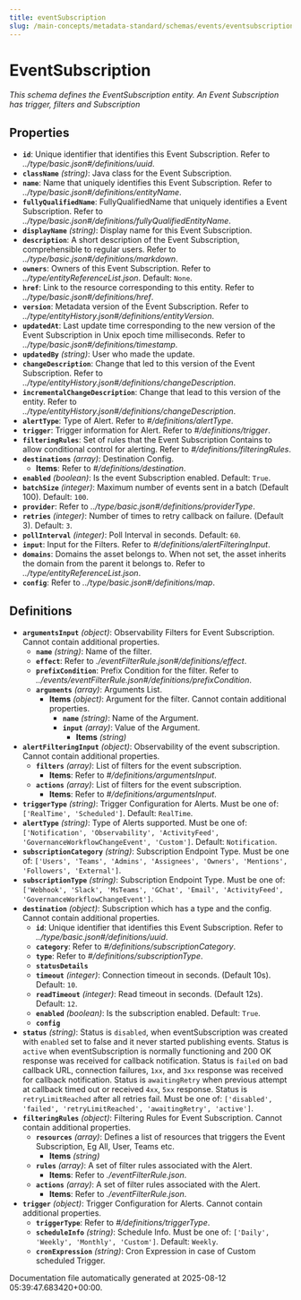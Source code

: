 ```yaml
---
title: eventSubscription
slug: /main-concepts/metadata-standard/schemas/events/eventsubscription
---
```


# EventSubscription

*This schema defines the EventSubscription entity. An Event Subscription has trigger, filters and Subscription*

## Properties

- **`id`**: Unique identifier that identifies this Event Subscription. Refer to *../type/basic.json#/definitions/uuid*.
- **`className`** *(string)*: Java class for the Event Subscription.
- **`name`**: Name that uniquely identifies this Event Subscription. Refer to *../type/basic.json#/definitions/entityName*.
- **`fullyQualifiedName`**: FullyQualifiedName that uniquely identifies a Event Subscription. Refer to *../type/basic.json#/definitions/fullyQualifiedEntityName*.
- **`displayName`** *(string)*: Display name for this Event Subscription.
- **`description`**: A short description of the Event Subscription, comprehensible to regular users. Refer to *../type/basic.json#/definitions/markdown*.
- **`owners`**: Owners of this Event Subscription. Refer to *../type/entityReferenceList.json*. Default: `None`.
- **`href`**: Link to the resource corresponding to this entity. Refer to *../type/basic.json#/definitions/href*.
- **`version`**: Metadata version of the Event Subscription. Refer to *../type/entityHistory.json#/definitions/entityVersion*.
- **`updatedAt`**: Last update time corresponding to the new version of the Event Subscription in Unix epoch time milliseconds. Refer to *../type/basic.json#/definitions/timestamp*.
- **`updatedBy`** *(string)*: User who made the update.
- **`changeDescription`**: Change that led to this version of the Event Subscription. Refer to *../type/entityHistory.json#/definitions/changeDescription*.
- **`incrementalChangeDescription`**: Change that lead to this version of the entity. Refer to *../type/entityHistory.json#/definitions/changeDescription*.
- **`alertType`**: Type of Alert. Refer to *#/definitions/alertType*.
- **`trigger`**: Trigger information for Alert. Refer to *#/definitions/trigger*.
- **`filteringRules`**: Set of rules that the Event Subscription Contains to allow conditional control for alerting. Refer to *#/definitions/filteringRules*.
- **`destinations`** *(array)*: Destination Config.
  - **Items**: Refer to *#/definitions/destination*.
- **`enabled`** *(boolean)*: Is the event Subscription enabled. Default: `True`.
- **`batchSize`** *(integer)*: Maximum number of events sent in a batch (Default 100). Default: `100`.
- **`provider`**: Refer to *../type/basic.json#/definitions/providerType*.
- **`retries`** *(integer)*: Number of times to retry callback on failure. (Default 3). Default: `3`.
- **`pollInterval`** *(integer)*: Poll Interval in seconds. Default: `60`.
- **`input`**: Input for the Filters. Refer to *#/definitions/alertFilteringInput*.
- **`domains`**: Domains the asset belongs to. When not set, the asset inherits the domain from the parent it belongs to. Refer to *../type/entityReferenceList.json*.
- **`config`**: Refer to *../type/basic.json#/definitions/map*.
## Definitions

- **`argumentsInput`** *(object)*: Observability Filters for Event Subscription. Cannot contain additional properties.
  - **`name`** *(string)*: Name of the filter.
  - **`effect`**: Refer to *./eventFilterRule.json#/definitions/effect*.
  - **`prefixCondition`**: Prefix Condition for the filter. Refer to *../events/eventFilterRule.json#/definitions/prefixCondition*.
  - **`arguments`** *(array)*: Arguments List.
    - **Items** *(object)*: Argument for the filter. Cannot contain additional properties.
      - **`name`** *(string)*: Name of the Argument.
      - **`input`** *(array)*: Value of the Argument.
        - **Items** *(string)*
- **`alertFilteringInput`** *(object)*: Observability of the event subscription. Cannot contain additional properties.
  - **`filters`** *(array)*: List of filters for the event subscription.
    - **Items**: Refer to *#/definitions/argumentsInput*.
  - **`actions`** *(array)*: List of filters for the event subscription.
    - **Items**: Refer to *#/definitions/argumentsInput*.
- **`triggerType`** *(string)*: Trigger Configuration for Alerts. Must be one of: `['RealTime', 'Scheduled']`. Default: `RealTime`.
- **`alertType`** *(string)*: Type of Alerts supported. Must be one of: `['Notification', 'Observability', 'ActivityFeed', 'GovernanceWorkflowChangeEvent', 'Custom']`. Default: `Notification`.
- **`subscriptionCategory`** *(string)*: Subscription Endpoint Type. Must be one of: `['Users', 'Teams', 'Admins', 'Assignees', 'Owners', 'Mentions', 'Followers', 'External']`.
- **`subscriptionType`** *(string)*: Subscription Endpoint Type. Must be one of: `['Webhook', 'Slack', 'MsTeams', 'GChat', 'Email', 'ActivityFeed', 'GovernanceWorkflowChangeEvent']`.
- **`destination`** *(object)*: Subscription which has a type and the config. Cannot contain additional properties.
  - **`id`**: Unique identifier that identifies this Event Subscription. Refer to *../type/basic.json#/definitions/uuid*.
  - **`category`**: Refer to *#/definitions/subscriptionCategory*.
  - **`type`**: Refer to *#/definitions/subscriptionType*.
  - **`statusDetails`**
  - **`timeout`** *(integer)*: Connection timeout in seconds. (Default 10s). Default: `10`.
  - **`readTimeout`** *(integer)*: Read timeout in seconds. (Default 12s). Default: `12`.
  - **`enabled`** *(boolean)*: Is the subscription enabled. Default: `True`.
  - **`config`**
- **`status`** *(string)*: Status is `disabled`, when eventSubscription was created with `enabled` set to false and it never started publishing events. Status is `active` when eventSubscription is normally functioning and 200 OK response was received for callback notification. Status is `failed` on bad callback URL, connection failures, `1xx`, and `3xx` response was received for callback notification. Status is `awaitingRetry` when previous attempt at callback timed out or received `4xx`, `5xx` response. Status is `retryLimitReached` after all retries fail. Must be one of: `['disabled', 'failed', 'retryLimitReached', 'awaitingRetry', 'active']`.
- **`filteringRules`** *(object)*: Filtering Rules for Event Subscription. Cannot contain additional properties.
  - **`resources`** *(array)*: Defines a list of resources that triggers the Event Subscription, Eg All, User, Teams etc.
    - **Items** *(string)*
  - **`rules`** *(array)*: A set of filter rules associated with the Alert.
    - **Items**: Refer to *./eventFilterRule.json*.
  - **`actions`** *(array)*: A set of filter rules associated with the Alert.
    - **Items**: Refer to *./eventFilterRule.json*.
- **`trigger`** *(object)*: Trigger Configuration for Alerts. Cannot contain additional properties.
  - **`triggerType`**: Refer to *#/definitions/triggerType*.
  - **`scheduleInfo`** *(string)*: Schedule Info. Must be one of: `['Daily', 'Weekly', 'Monthly', 'Custom']`. Default: `Weekly`.
  - **`cronExpression`** *(string)*: Cron Expression in case of Custom scheduled Trigger.


Documentation file automatically generated at 2025-08-12 05:39:47.683420+00:00.
